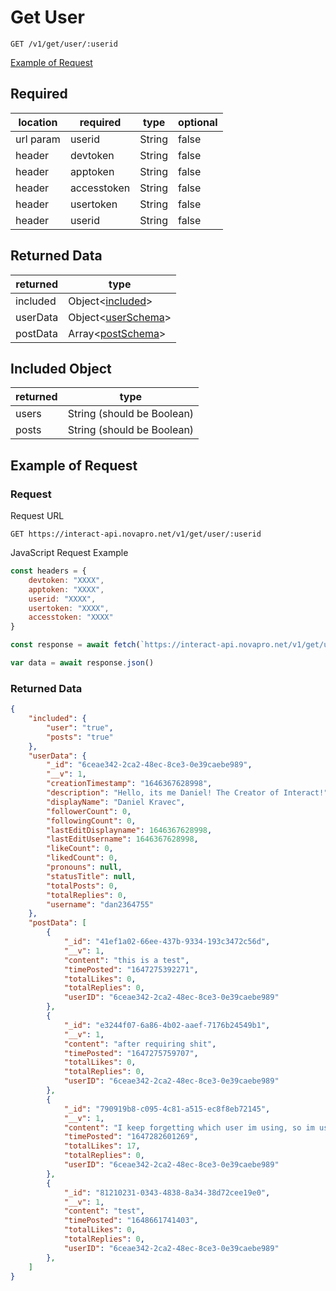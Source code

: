 # Get User

``GET /v1/get/user/:userid``

[Example of Request](#example-of-request)

## Required 
| location | required | type | optional |
| -- | -- | -- | -- |
| url param | userid | String | false | 
| header | devtoken | String | false |
| header | apptoken | String | false |
| header | accesstoken | String | false |
| header | usertoken | String | false |
| header | userid | String | false |

## Returned Data
| returned | type | 
| -- | -- |
| included | Object<[included](#included-object)> | 
| userData | Object<[userSchema](../../schemas/interactUserSchema.md)> |
| postData | Array<[postSchema](../../schemas/interactPostSchema.md)> |

## Included Object
| returned | type | 
| -- | -- |
| users | String (should be Boolean) | 
| posts | String (should be Boolean) | 

## Example of Request
### Request
Request URL

``GET https://interact-api.novapro.net/v1/get/user/:userid``

JavaScript Request Example
```js
const headers = {
    devtoken: "XXXX",
    apptoken: "XXXX",
    userid: "XXXX",
    usertoken: "XXXX",
    accesstoken: "XXXX"
}

const response = await fetch(`https://interact-api.novapro.net/v1/get/user/6ceae342-2ca2-48ec-8ce3-0e39caebe989`, { method: 'GET', headers })

var data = await response.json() 
```

### Returned Data
``` JSON
{
	"included": {
		"user": "true",
		"posts": "true"
	},
	"userData": {
		"_id": "6ceae342-2ca2-48ec-8ce3-0e39caebe989",
		"__v": 1,
		"creationTimestamp": "1646367628998",
		"description": "Hello, its me Daniel! The Creator of Interact!",
		"displayName": "Daniel Kravec",
		"followerCount": 0,
		"followingCount": 0,
		"lastEditDisplayname": 1646367628998,
		"lastEditUsername": 1646367628998,
		"likeCount": 0,
		"likedCount": 0,
		"pronouns": null,
		"statusTitle": null,
		"totalPosts": 0,
		"totalReplies": 0,
		"username": "dan2364755"
	},
	"postData": [
		{
			"_id": "41ef1a02-66ee-437b-9334-193c3472c56d",
			"__v": 1,
			"content": "this is a test",
			"timePosted": "1647275392271",
			"totalLikes": 0,
			"totalReplies": 0,
			"userID": "6ceae342-2ca2-48ec-8ce3-0e39caebe989"
		},
		{
			"_id": "e3244f07-6a86-4b02-aaef-7176b24549b1",
			"__v": 1,
			"content": "after requiring shit",
			"timePosted": "1647275759707",
			"totalLikes": 0,
			"totalReplies": 0,
			"userID": "6ceae342-2ca2-48ec-8ce3-0e39caebe989"
		},
		{
			"_id": "790919b8-c095-4c81-a515-ec8f8eb72145",
			"__v": 1,
			"content": "I keep forgetting which user im using, so im using this as a check to see my userID",
			"timePosted": "1647282601269",
			"totalLikes": 17,
			"totalReplies": 0,
			"userID": "6ceae342-2ca2-48ec-8ce3-0e39caebe989"
		},
		{
			"_id": "81210231-0343-4838-8a34-38d72cee19e0",
			"__v": 1,
			"content": "test",
			"timePosted": "1648661741403",
			"totalLikes": 0,
			"totalReplies": 0,
			"userID": "6ceae342-2ca2-48ec-8ce3-0e39caebe989"
		},
    ]
}
```
